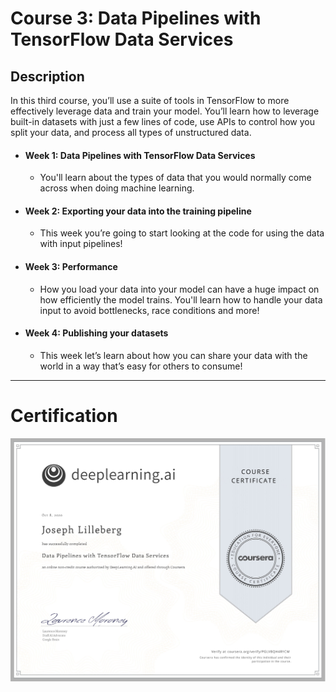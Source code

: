# Course 3: Data Pipelines with TensorFlow Data Services

## Description
In this third course, you’ll use a suite of tools in TensorFlow to more effectively leverage data and train your model. You’ll learn how to leverage built-in datasets with just a few lines of code, use APIs to control how you split your data, and process all types of unstructured data. 

- #### Week 1: Data Pipelines with TensorFlow Data Services
	- You'll learn about the types of data that you would normally come across when doing machine learning.
- #### Week 2: Exporting your data into the training pipeline
	- This week you’re going to start looking at the code for using the data with input pipelines!
- #### Week 3: Performance
	- How you load your data into your model can have a huge impact on how efficiently the model trains. You'll learn how to handle your data input to avoid bottlenecks, race conditions and more!
- #### Week 4: Publishing your datasets
	- This week let’s learn about how you can share your data with the world in a way that’s easy for others to consume!

---

# Certification
<p align="center">
  <img src="../TensorFlow Data and Deployment Certification Images/Courses/Data_Pipelines_with_TensorFlow_Data_Services.jpg" | width=800 />
</p>

